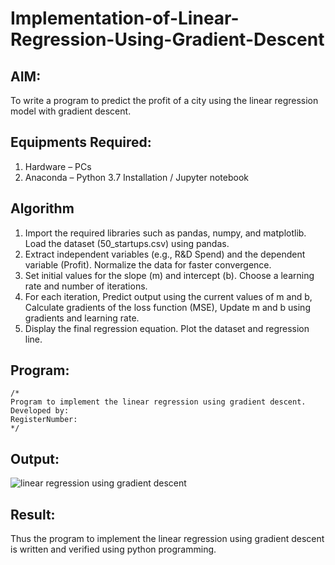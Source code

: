 # Implementation-of-Linear-Regression-Using-Gradient-Descent

## AIM:
To write a program to predict the profit of a city using the linear regression model with gradient descent.

## Equipments Required:
1. Hardware – PCs
2. Anaconda – Python 3.7 Installation / Jupyter notebook

## Algorithm
1. Import the required libraries such as pandas, numpy, and matplotlib. Load the dataset (50_startups.csv) using pandas.
2. Extract independent variables (e.g., R&D Spend) and the dependent variable (Profit). Normalize the data for faster convergence.
3. Set initial values for the slope (m) and intercept (b). Choose a learning rate and number of iterations.
4. For each iteration, Predict output using the current values of m and b, Calculate gradients of the loss function (MSE), Update m and b using gradients and learning rate.
5. Display the final regression equation. Plot the dataset and regression line.

## Program:
```
/*
Program to implement the linear regression using gradient descent.
Developed by: 
RegisterNumber:  
*/
```

## Output:
![linear regression using gradient descent](sam.png)


## Result:
Thus the program to implement the linear regression using gradient descent is written and verified using python programming.
